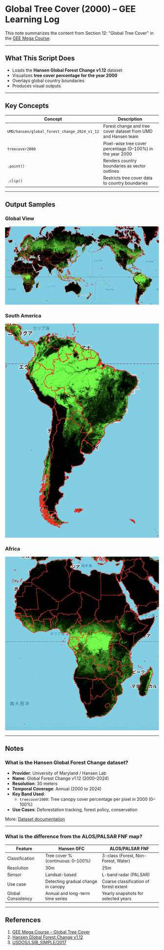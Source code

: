 # Global Tree Cover (2000) – GEE Learning Log

This note summarizes the content from Section 12: "Global Tree Cover" in the [GEE Mega Course](https://www.udemy.com/course/google-earth-engine-gis-remote-sensing/learn/lecture/42984302#overview).

---

## What This Script Does

- Loads the **Hansen Global Forest Change v1.12** dataset
- Visualizes **tree cover percentage for the year 2000**
- Overlays global country boundaries
- Produces visual outputs

---

## Key Concepts

| Concept                     | Description                                                              |
|-----------------------------|--------------------------------------------------------------------------|
| `UMD/hansen/global_forest_change_2024_v1_12` | Forest change and tree cover dataset from UMD and Hansen team     |
| `treecover2000`             | Pixel-wise tree cover percentage (0–100%) in the year 2000               |
| `.paint()`                  | Renders country boundaries as vector outlines                            |
| `.clip()`                   | Restricts tree cover data to country boundaries                          |

---

## Output Samples

### Global View
![Global Tree Cover](map_hansen_treecover_2000_global.png)

### South America
![South America Tree Cover](map_hansen_treecover_2000_southamerica.png)

### Africa
![Africa Tree Cover](map_hansen_treecover_2000_africa.png)

---

## Notes

### What is the Hansen Global Forest Change dataset?

- **Provider**: University of Maryland / Hansen Lab
- **Name**: Global Forest Change v1.12 (2000–2024)
- **Resolution**: 30 meters
- **Temporal Coverage**: Annual (2000 to 2024)
- **Key Band Used**:
  - `treecover2000`: Tree canopy cover percentage per pixel in 2000 (0–100%)
- **Use Cases**: Deforestation tracking, forest policy, conservation

More: [Dataset documentation](https://developers.google.com/earth-engine/datasets/catalog/UMD_hansen_global_forest_change_2024_v1_12)

---

### What is the difference from the ALOS/PALSAR FNF map?

| Feature                    | Hansen GFC                            | ALOS/PALSAR FNF                          |
|---------------------------|----------------------------------------|------------------------------------------|
| Classification            | Tree cover % (continuous: 0–100%)      | 3-class (Forest, Non-Forest, Water)      |
| Resolution                | 30m                                    | 25m                                      |
| Sensor                    | Landsat-based                          | L-band radar (PALSAR)                    |
| Use case                  | Detecting gradual change in canopy     | Coarse classification of forest extent   |
| Global Consistency        | Annual and long-term time series       | Yearly snapshots for selected years      |

---

## References

1. [GEE Mega Course – Global Tree Cover](https://www.udemy.com/course/google-earth-engine-gis-remote-sensing/learn/lecture/42984302#overview)
2. [Hansen Global Forest Change v1.12](https://developers.google.com/earth-engine/datasets/catalog/UMD_hansen_global_forest_change_2024_v1_12)
3. [USDOS/LSIB_SIMPLE/2017](https://developers.google.com/earth-engine/datasets/catalog/USDOS_LSIB_SIMPLE_2017)
